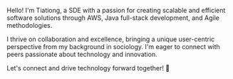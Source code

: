 Hello! I'm Tiationg, a SDE with a passion for creating scalable and efficient software solutions through AWS, Java full-stack development, and Agile methodologies.

I thrive on collaboration and excellence, bringing a unique user-centric perspective from my background in sociology. I'm eager to connect with peers passionate about technology and innovation.

Let's connect and drive technology forward together! 👋
